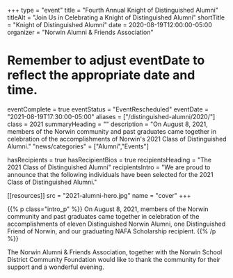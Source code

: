 +++
type          = "event"
title         = "Fourth Annual Knight of Distinguished Alumni"
titleAlt      = "Join Us in Celebrating a Knight of Distinguished Alumni"
shortTitle    = "Knight of Distinguished Alumni"
date          = 2020-08-19T12:00:00-05:00
organizer     = "Norwin Alumni & Friends Association"
# Remember to adjust eventDate to reflect the appropriate date and time.
eventComplete = true
eventStatus = "EventRescheduled"
eventDate     = "2021-08-19T17:30:00-05:00"
aliases       = ["/distinguished-alumni/2020/"]
class          = 2021
summaryHeading = ""
description    = "On August 8, 2021, members of the Norwin community and past graduates came together in celebration of the accomplishments of Norwin's 2021 Class of Distinguished Alumni."
"news/categories" = ["Alumni","Events"]

hasRecipients     = true
hasRecipientBios  = true
recipientsHeading = "The 2021 Class of Distinguished Alumni"
recipientsIntro   = "We are proud to announce that the following individuals have been selected for the 2021 Class of Distinguished Alumni."

[[resources]]
  src  = "2021-alumni-hero.jpg"
  name = "cover"
+++

{{% p class="intro_p" %}}
On August 8, 2021, members of the Norwin community and past graduates came together in celebration of the accomplishments of eleven Distinguished Norwin Alumni, one Distinguished Friend of Norwin, and our graduating NAFA Scholarship recipient.
{{% /p %}}

The Norwin Alumni & Friends Association, together with the Norwin School District Community Foundation would like to thank the community for their support and a wonderful evening.
